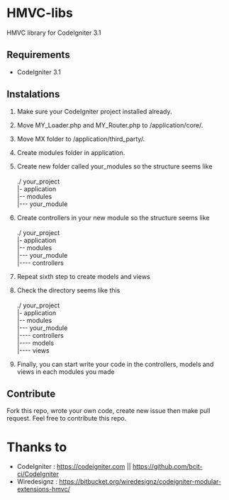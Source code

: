 # HMVC-libs

HMVC library for CodeIgniter 3.1

## Requirements

- CodeIgniter 3.1

## Instalations

1. Make sure your CodeIgniter project installed already.
2. Move MY_Loader.php and MY_Router.php to /application/core/.
3. Move MX folder to /application/third_party/.
4. Create modules folder in application.
5. Create new folder called your_modules so the structure seems like \
\
./ your_project \
|- application \
|-- modules \
|--- your_module

6. Create controllers in your new module so the structure seems like \
\
./ your_project \
|- application \
|-- modules \
|--- your_module \
|---- controllers

7. Repeat sixth step to create models and views
8. Check the directory seems like this \
\
./ your_project \
|- application \
|-- modules \
|--- your_module \
|---- controllers \
|---- models \
|---- views 

9. Finally, you can start write your code in the controllers, models and views in each modules you made

## Contribute

Fork this repo, wrote your own code, create new issue then make pull request. Feel free to contribute this repo.

# Thanks to

- CodeIgniter : https://codeigniter.com || https://github.com/bcit-ci/CodeIgniter
- Wiredesignz : https://bitbucket.org/wiredesignz/codeigniter-modular-extensions-hmvc/
 
